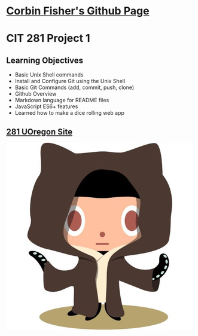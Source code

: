 # [Corbin Fisher's Github Page](https://corbinf.github.io/)

# CIT 281 Project 1
## Learning Objectives
* Basic Unix Shell commands
* Install and Configure Git using the Unix Shell
* Basic Git Commands (add, commit, push, clone)
* Github Overview
* Markdown language for README files
* JavaScript ES6+ features
* Learned how to make a dice rolling web app

## [281 UOregon Site](https://pages.uoregon.edu/corbinf/281/)

![](images/GithubOctocat2.jpg)
